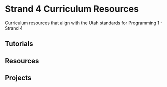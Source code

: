 # Strand 4 Curriculum Resources
Curriculum resources that align with the Utah standards for Programming 1 - Strand 4

## Tutorials

## Resources

## Projects
